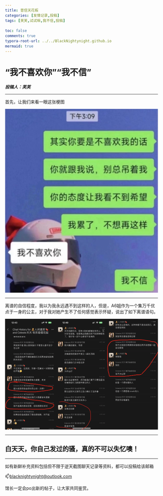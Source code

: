 ```yaml
---
title: 普信天花板
categories: [发情记录,投稿]
tags: [芙芙,试试嘛,我不信,投稿]

toc: false
comments: true
typora-root-url: ../../BlackNightynight.github.io
mermaid: true
---
```


# “我不喜欢你”“我不信”

***投稿人：芙芙***

------

首先，让我们来看一眼这张梗图

![](/assets/blog_res/2023-03-25-Idontbelieve.assets/Image_20230325064838-1679699108494-9.jpg)

------

离谱的自信程度，我以为我永远遇不到这样的人，但是，A6姐作为一个集万千优点于一身的公主，对于我对她产生不了任何感觉表示怀疑，说出了如下离谱语句。

<img src="/assets/blog_res/2023-03-25-Idontbelieve.assets/%E6%88%91%E4%B8%8D%E4%BF%A1.png"  />

------

## 白天天，你自己发过的骚，真的不可以失忆噢！

------

如有新鲜补充资料包括但不限于逆天截图聊天记录等资料，都可以投稿给该邮箱

📫blacknightynight@outlook.com 

馆长一定会po出新的帖子，让大家共同鉴赏。